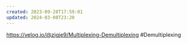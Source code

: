 ```yaml
---
created: 2023-09-28T17:59:01
updated: 2024-03-08T23:20
---
```

https://velog.io/@zigje9/Multiplexing-Demultiplexing
#Demultiplexing 